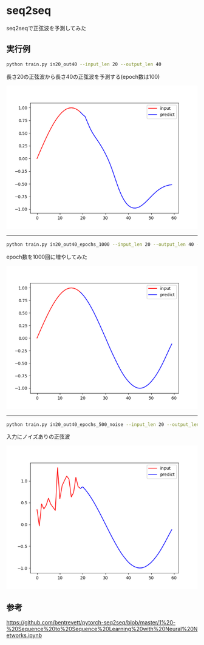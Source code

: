 # seq2seq
seq2seqで正弦波を予測してみた

## 実行例
```bash
python train.py in20_out40 --input_len 20 --output_len 40
```
長さ20の正弦波から長さ40の正弦波を予測する(epoch数は100)

![in20_out40.png](result/in20_out40.png)

___

```bash
python train.py in20_out40_epochs_1000 --input_len 20 --output_len 40 --epochs 1000
```
epoch数を1000回に増やしてみた

![in20_out40_epochs_1000.png](result/in20_out40_epochs_1000.png)

___

```bash
python train.py in20_out40_epochs_500_noise --input_len 20 --output_len 40 --epochs 500 --noise
```
入力にノイズありの正弦波

![in20_out40_epochs_500_noise.png](result/in20_out40_epochs_500_noise.png)

## 参考
https://github.com/bentrevett/pytorch-seq2seq/blob/master/1%20-%20Sequence%20to%20Sequence%20Learning%20with%20Neural%20Networks.ipynb
